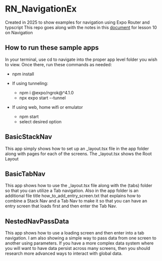 # RN_NavigationEx

Created in 2025 to show examples for navigation using Expo Router and typscript
This repo goes along with the notes in this [document](https://docs.google.com/document/d/1yb6pyTp05UfF9IpnzkT4mqrpnpNfmS4PvGONy_R4V7o/edit?usp=sharing) for lesson 10 on Navigation

## How to run these sample apps

In your terminal, use cd to navigate into the proper app level folder you wish to view.
Once there, run these commands as needed:

- npm install
- If using tunneling:

  - npm i @expo/ngrok@^4.1.0
  - npx expo start --tunnel

- If using web, home wifi or emulator
  - npm start
  - select desired option

## BasicStackNav

This app simply shows how to set up an \_layout.tsx file in the app folder along with pages for each of the screens. The \_layout.tsx shows the Root Layout

## BasicTabNav

This app shows how to use the \_layout.tsx file along with the (tabs) folder so that you can utilize a Tab navigation. Also in the app folder is an additional file title how_to_add_entry_screen.txt that explains how to combine a Stack Nav and a Tab Nav to make it so that you can have an entry screen that loads first and then enter the Tab Nav.

## NestedNavPassData

This app shows how to use a loading screen and then enter into a tab navigation. I am also showing a simple way to pass data from one screen to another using parameters. If you have a more complex data system where you will want to have data persist across many screens, then you should research more advanced ways to interact with global data.
